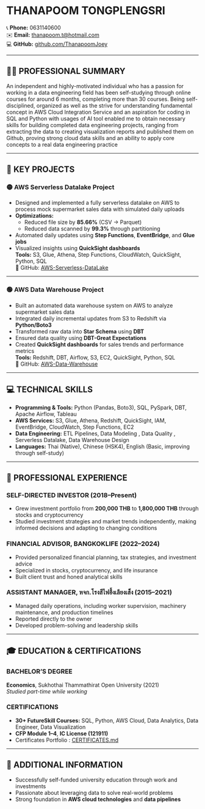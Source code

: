 # THANAPOOM TONGPLENGSRI

📞 **Phone:** 0631140600  
✉️ **Email:** thanapoom.t@hotmail.com  
💻 **GitHub:** [github.com/ThanapoomJoey](https://github.com/ThanapoomJoey)

---

## 🧑‍💼 PROFESSIONAL SUMMARY

An independent and highly-motivated individual who has a passion for working in a data engineering field has been self-studying through online courses for around 6 months, completing more than 30 courses. Being self-disciplined, organized as well as the strive for understanding fundamental concept in AWS Cloud Integration Service and an aspiration for coding in SQL and Python with usages of AI tool enabled me to obtain necessary skills for building completed data engineering projects, ranging from extracting the data to creating visualization reports and published them on Github, proving strong cloud data skills and an ability to apply core concepts to a real data engineering practice

---

## 🚀 KEY PROJECTS

### 🟡 AWS Serverless Datalake Project
- Designed and implemented a fully serverless datalake on AWS to process mock supermarket sales data with simulated daily uploads
- **Optimizations:**
  - Reduced file size by **85.66%** (CSV → Parquet)
  - Reduced data scanned by **99.3%** through partitioning
- Automated daily updates using **Step Functions**, **EventBridge**, and **Glue jobs**
- Visualized insights using **QuickSight dashboards**  
**Tools:** S3, Glue, Athena, Step Functions, CloudWatch, QuickSight, Python, SQL  
🔗 GitHub: [AWS-Serverless-DataLake](https://github.com/ThanapoomJoey/AWS-Serverless-DataLake)

---

### 🟢 AWS Data Warehouse Project
- Built an automated data warehouse system on AWS to analyze supermarket sales data
- Integrated daily incremental updates from S3 to Redshift via **Python/Boto3**
- Transformed raw data into **Star Schema** using **DBT**
- Ensured data quality using **DBT-Great Expectations**
- Created **QuickSight dashboards** for sales trends and performance metrics  
**Tools:** Redshift, DBT, Airflow, S3, EC2, QuickSight, Python, SQL  
🔗 GitHub: [AWS-Data-Warehouse](https://github.com/ThanapoomJoey/AWS-Data-Warehouse)

---

## 💻 TECHNICAL SKILLS

- **Programming & Tools:** Python (Pandas, Boto3), SQL, PySpark, DBT, Apache Airflow, Tableau  
- **AWS Services:** S3, Glue, Athena, Redshift, QuickSight, IAM, EventBridge, CloudWatch, Step Functions, EC2  
- **Data Engineering:** ETL Pipelines, Data Modeling , Data Quality , Serverless Datalake, Data Warehouse Design
- **Languages:** Thai (Native), Chinese (HSK4), English (Basic, improving through self-study)

---

## 🏢 PROFESSIONAL EXPERIENCE

### SELF-DIRECTED INVESTOR (2018–Present)
- Grew investment portfolio from **200,000 THB** to **1,800,000 THB** through stocks and cryptocurrency
- Studied investment strategies and market trends independently, making informed decisions and adapting to changing conditions

### FINANCIAL ADVISOR, BANGKOKLIFE (2022–2024)
- Provided personalized financial planning, tax strategies, and investment advice
- Specialized in stocks, cryptocurrency, and life insurance
- Built client trust and honed analytical skills

### ASSISTANT MANAGER, หจก.โรงสีไฟอึ้งเลียงเส็ง (2015–2021)
- Managed daily operations, including worker supervision, machinery maintenance, and production timelines
- Reported directly to the owner
- Developed problem-solving and leadership skills

---

## 🎓 EDUCATION & CERTIFICATIONS

### BACHELOR’S DEGREE
**Economics**, Sukhothai Thammathirat Open University (2021)  
*Studied part-time while working*

### CERTIFICATIONS
- **30+ FutureSkill Courses:** SQL, Python, AWS Cloud, Data Analytics, Data Engineer, Data Visualization  
- **CFP Module 1–4**, **IC License (121911)**
- Certificates Portfolio : [CERTIFICATES.md](CERTIFICATES.md)
---

## 📌 ADDITIONAL INFORMATION

- Successfully self-funded university education through work and investments  
- Passionate about leveraging data to solve real-world problems  
- Strong foundation in **AWS cloud technologies** and **data pipelines**
